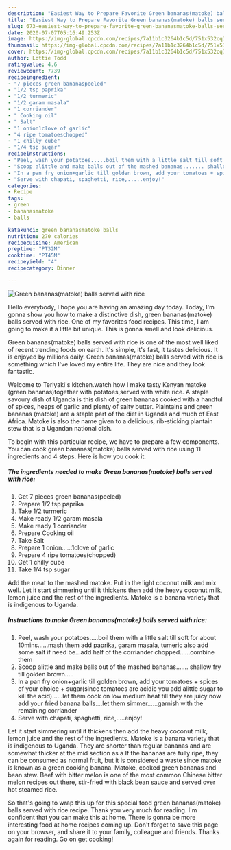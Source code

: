 ```yaml
---
description: "Easiest Way to Prepare Favorite Green bananas(matoke) balls served with rice"
title: "Easiest Way to Prepare Favorite Green bananas(matoke) balls served with rice"
slug: 673-easiest-way-to-prepare-favorite-green-bananasmatoke-balls-served-with-rice
date: 2020-07-07T05:16:49.253Z
image: https://img-global.cpcdn.com/recipes/7a11b1c3264b1c5d/751x532cq70/green-bananasmatoke-balls-served-with-rice-recipe-main-photo.jpg
thumbnail: https://img-global.cpcdn.com/recipes/7a11b1c3264b1c5d/751x532cq70/green-bananasmatoke-balls-served-with-rice-recipe-main-photo.jpg
cover: https://img-global.cpcdn.com/recipes/7a11b1c3264b1c5d/751x532cq70/green-bananasmatoke-balls-served-with-rice-recipe-main-photo.jpg
author: Lottie Todd
ratingvalue: 4.6
reviewcount: 7739
recipeingredient:
- "7 pieces green bananaspeeled"
- "1/2 tsp paprika"
- "1/2 turmeric"
- "1/2 garam masala"
- "1 corriander"
- " Cooking oil"
- " Salt"
- "1 onion1clove of garlic"
- "4 ripe tomatoeschopped"
- "1 chilly cube"
- "1/4 tsp sugar"
recipeinstructions:
- "Peel, wash your potatoes.....boil them with a little salt till soft for about 10mins......mash them add paprika, garam masala, tumeric also add some salt if need be...add half of the corriander chopped......combine them"
- "Scoop alittle and make balls out of the mashed bananas....... shallow fry till golden brown....."
- "In a pan fry onion+garlic till golden brown, add your tomatoes + spices of your choice + sugar(since tomatoes are acidic you add alittle sugar to kill the acid)......let them cook on low medium heat till they are juicy now add your fried banana balls....let them simmer......garnish with the remaining corriander"
- "Serve with chapati, spaghetti, rice,.....enjoy!"
categories:
- Recipe
tags:
- green
- bananasmatoke
- balls

katakunci: green bananasmatoke balls 
nutrition: 270 calories
recipecuisine: American
preptime: "PT32M"
cooktime: "PT45M"
recipeyield: "4"
recipecategory: Dinner

---
```



![Green bananas(matoke) balls served with rice](https://img-global.cpcdn.com/recipes/7a11b1c3264b1c5d/751x532cq70/green-bananasmatoke-balls-served-with-rice-recipe-main-photo.jpg)

Hello everybody, I hope you are having an amazing day today. Today, I'm gonna show you how to make a distinctive dish, green bananas(matoke) balls served with rice. One of my favorites food recipes. This time, I am going to make it a little bit unique. This is gonna smell and look delicious.

Green bananas(matoke) balls served with rice is one of the most well liked of recent trending foods on earth. It's simple, it's fast, it tastes delicious. It is enjoyed by millions daily. Green bananas(matoke) balls served with rice is something which I've loved my entire life. They are nice and they look fantastic.

Welcome to Teriyaki&#39;s kitchen.watch how I make tasty Kenyan matoke (green bananas)together with potatoes,served with white rice. A staple savoury dish of Uganda is this dish of green bananas cooked with a handful of spices, heaps of garlic and plenty of salty butter. Plaintains and green bananas (matoke) are a staple part of the diet in Uganda and much of East Africa. Matoke is also the name given to a delicious, rib-sticking plantain stew that is a Ugandan national dish.


To begin with this particular recipe, we have to prepare a few components. You can cook green bananas(matoke) balls served with rice using 11 ingredients and 4 steps. Here is how you cook it.

<!--inarticleads1-->

##### The ingredients needed to make Green bananas(matoke) balls served with rice:

1. Get 7 pieces green bananas(peeled)
1. Prepare 1/2 tsp paprika
1. Take 1/2 turmeric
1. Make ready 1/2 garam masala
1. Make ready 1 corriander
1. Prepare  Cooking oil
1. Take  Salt
1. Prepare 1 onion......1clove of garlic
1. Prepare 4 ripe tomatoes(chopped)
1. Get 1 chilly cube
1. Take 1/4 tsp sugar


Add the meat to the mashed matoke. Put in the light coconut milk and mix well. Let it start simmering until it thickens then add the heavy coconut milk, lemon juice and the rest of the ingredients. Matoke is a banana variety that is indigenous to Uganda. 

<!--inarticleads2-->

##### Instructions to make Green bananas(matoke) balls served with rice:

1. Peel, wash your potatoes.....boil them with a little salt till soft for about 10mins......mash them add paprika, garam masala, tumeric also add some salt if need be...add half of the corriander chopped......combine them
1. Scoop alittle and make balls out of the mashed bananas....... shallow fry till golden brown.....
1. In a pan fry onion+garlic till golden brown, add your tomatoes + spices of your choice + sugar(since tomatoes are acidic you add alittle sugar to kill the acid)......let them cook on low medium heat till they are juicy now add your fried banana balls....let them simmer......garnish with the remaining corriander
1. Serve with chapati, spaghetti, rice,.....enjoy!


Let it start simmering until it thickens then add the heavy coconut milk, lemon juice and the rest of the ingredients. Matoke is a banana variety that is indigenous to Uganda. They are shorter than regular bananas and are somewhat thicker at the mid section as a If the bananas are fully ripe, they can be consumed as normal fruit, but it is considered a waste since matoke is known as a green cooking banana. Matoke, cooked green bananas and bean stew. Beef with bitter melon is one of the most common Chinese bitter melon recipes out there, stir-fried with black bean sauce and served over hot steamed rice. 

So that's going to wrap this up for this special food green bananas(matoke) balls served with rice recipe. Thank you very much for reading. I'm confident that you can make this at home. There is gonna be more interesting food at home recipes coming up. Don't forget to save this page on your browser, and share it to your family, colleague and friends. Thanks again for reading. Go on get cooking!
